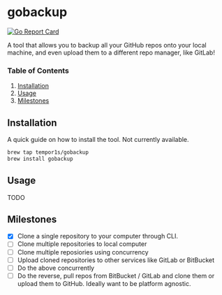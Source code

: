 # gobackup

[![Go Report Card](https://goreportcard.com/badge/github.com/tempor1s/gobackup)](https://goreportcard.com/report/github.com/tempor1s/gobackup)

A tool that allows you to backup all your GitHub repos onto your local machine, and even upload them to a different repo manager, like GitLab!

### Table of Contents

1. [Installation]("#installation")
2. [Usage]("#usage")
3. [Milestones]("#milestones")

## Installation

A quick guide on how to install the tool. Not currently available.

```bash
brew tap tempor1s/gobackup
brew install gobackup
```

## Usage

TODO

## Milestones

- [x] Clone a single repository to your computer through CLI.
- [ ] Clone multiple repositories to local computer
- [ ] Clone multiple reposiories using concurrency
- [ ] Upload cloned repositories to other services like GitLab or BitBucket
- [ ] Do the above concurrently
- [ ] Do the reverse, pull repos from BitBucket / GitLab and clone them or upload them to GitHub. Ideally want to be platform agnostic.
